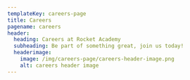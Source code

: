 ```yaml
---
templateKey: careers-page
title: Careers
pagename: careers
header:
  heading: Careers at Rocket Academy
  subheading: Be part of something great, join us today!
  headerimage:
    image: /img/careers-page/careers-header-image.png
    alt: careers header image
---
```

